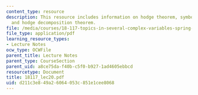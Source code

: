 ```yaml
---
content_type: resource
description: This resource includes information on hodge theorem, symbol complex,
  and hodge decomposition theorem.
file: /media/courses/18-117-topics-in-several-complex-variables-spring-2005/d211c3e849a26064053c851e1cee8068_18117_lec20.pdf
file_type: application/pdf
learning_resource_types:
- Lecture Notes
ocw_type: OCWFile
parent_title: Lecture Notes
parent_type: CourseSection
parent_uid: a8ce75da-f40b-c5f0-b927-1ad4605ebbcd
resourcetype: Document
title: 18117_lec20.pdf
uid: d211c3e8-49a2-6064-053c-851e1cee8068
---
```

